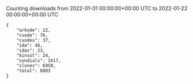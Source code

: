 
Counting downloads from 2022-01-01 00:00:00+00:00 UTC to 2022-01-22 00:00:00+00:00 UTC

```
{
    "arkode": 22,
    "cvode": 76,
    "cvodes": 37,
    "ida": 46,
    "idas": 23,
    "kinsol": 24,
    "sundials": 1617,
    "clones": 6958,
    "total": 8803
}
```
